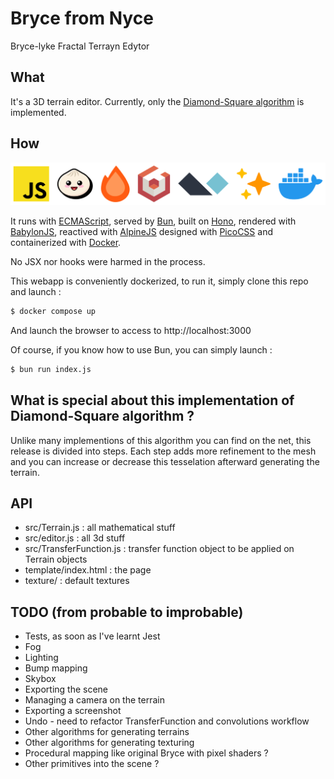 # Bryce from Nyce
Bryce-lyke Fractal Terrayn Edytor

## What
It's a 3D terrain editor. Currently, only the 
[Diamond-Square algorithm](https://en.wikipedia.org/wiki/Diamond-square_algorithm) is implemented.

## How

![Stack](https://github.com/Trismegiste/bryce-from-nyce/blob/master/docs/stack.svg)

It runs with 
[ECMAScript](https://developer.mozilla.org/en-US/docs/Web/JavaScript/JavaScript_technologies_overview), 
served by [Bun](https://bun.sh/),
built on [Hono](https://hono.dev/), 
rendered with [BabylonJS](https://babylonjs.com/), 
reactived with [AlpineJS](https://alpinejs.dev/) 
designed with [PicoCSS](https://picocss.com/)
and containerized with [Docker](https://www.docker.com/).

No JSX nor hooks were harmed in the process.

This webapp is conveniently dockerized, to run it, simply clone this repo and launch :

```bash
$ docker compose up
```

And launch the browser to access to http://localhost:3000

Of course, if you know how to use Bun, you can simply launch :

```bash
$ bun run index.js
```

## What is special about this implementation of Diamond-Square algorithm ?

Unlike many implementions of this algorithm you can find on the net, 
this release is divided into steps. Each step adds more refinement to the mesh
and you can increase or decrease this tesselation afterward generating the terrain.

## API
* src/Terrain.js : all mathematical stuff
* src/editor.js : all 3d stuff
* src/TransferFunction.js : transfer function object to be applied on Terrain objects
* template/index.html : the page
* texture/ : default textures

## TODO (from probable to improbable)
* Tests, as soon as I've learnt Jest
* Fog
* Lighting
* Bump mapping
* Skybox
* Exporting the scene
* Managing a camera on the terrain
* Exporting a screenshot
* Undo - need to refactor TransferFunction and convolutions workflow
* Other algorithms for generating terrains
* Other algorithms for generating texturing
* Procedural mapping like original Bryce with pixel shaders ?
* Other primitives into the scene ?
